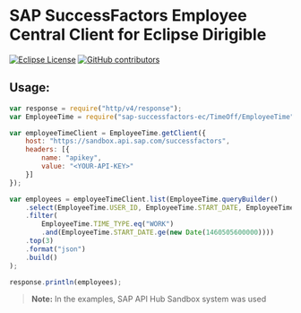 # SAP SuccessFactors Employee Central Client for Eclipse Dirigible

[![Eclipse License](http://img.shields.io/badge/license-Eclipse-brightgreen.svg)](LICENSE)
[![GitHub contributors](https://img.shields.io/github/contributors/dirigiblelabs/client-sap-successfactors-ec.svg)](https://github.com/dirigiblelabs/client-sap-successfactors-ec/graphs/contributors)

## Usage:

```javascript
var response = require("http/v4/response");
var EmployeeTime = require("sap-successfactors-ec/TimeOff/EmployeeTime");

var employeeTimeClient = EmployeeTime.getClient({
	host: "https://sandbox.api.sap.com/successfactors",
	headers: [{
		name: "apikey",
		value: "<YOUR-API-KEY>"
	}]
});

var employees = employeeTimeClient.list(EmployeeTime.queryBuilder()
	.select(EmployeeTime.USER_ID, EmployeeTime.START_DATE, EmployeeTime.QUANTITY_IN_HOURS)
	.filter(
		EmployeeTime.TIME_TYPE.eq("WORK")
		.and(EmployeeTime.START_DATE.ge(new Date(1460505600000))))
	.top(3)
	.format("json")
	.build()
);

response.println(employees);
```

> **Note:** In the examples, SAP API Hub Sandbox system was used

